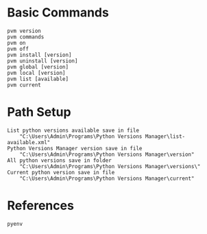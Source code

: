 # Basic Commands
	pvm version
	pvm commands
	pvm on
	pvm off
	pvm install [version]
	pvm uninstall [version]
	pvm global [version]
	pvm local [version]
	pvm list [available]
	pvm current

# Path Setup
	List python versions available save in file
		"C:\Users\Admin\Programs\Python Versions Manager\list-available.xml"
	Python Versions Manager version save in file
		"C:\Users\Admin\Programs\Python Versions Manager\version"
	All python versions save in folder
		"C:\Users\Admin\Programs\Python Versions Manager\versions\"
	Current python version save in file
		"C:\Users\Admin\Programs\Python Versions Manager\current"

# References
	pyenv
